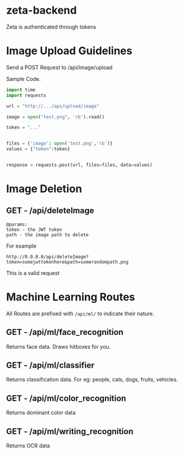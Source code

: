 # zeta-backend

Zeta is authenticated through tokens

# Image Upload Guidelines

Send a POST Request to /api/image/upload

Sample Code.

```python
import time
import requests

url = "http://.../api/upload/image"

image = open("test.png", 'rb').read()

token = "..."


files = {'image': open('test.png','rb')}
values = {"token":token}


response = requests.post(url, files=files, data=values)
```

# Image Deletion
## GET - /api/deleteImage
```
@params:
token - the JWT token
path - the image path to delete
```

For example
```
http://0.0.0.0/api/deleteImage?token=somejwttokenhere&path=somerandompath.png
```

This is a valid request


# Machine Learning Routes
All Routes are prefixed with `/api/ml/` to indicate their nature. 

## GET - /api/ml/face_recognition
Returns face data. Draws hitboxes for you. 
## GET - /api/ml/classifier
Returns classification data. For eg: people, cats, dogs, fruits, vehicles. 
## GET - /api/ml/color_recognition
Returns dominant color data
## GET - /api/ml/writing_recognition
Returns OCR data
